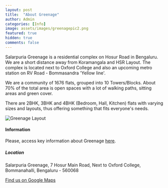 ```yaml
---
layout: post
title:  "About Greenage"
author: Admin
categories: [Info]
image: assets/images/greenagepic2.png
featured: true
hidden: true
comments: false
---
```


<p> Salarpuria Greenage is a residential complex on Hosur Road in Bengaluru. We are a short distance away from Koramangala and HSR Layout. The complex is located next to Oxford College and also an upcoming metro station on RV Road - Bommasandra 'Yellow line'. 
  
We are a community of 1676 flats, grouped into 10 Towers/Blocks. About 70% of the total area is open spaces with a lot of walking paths, sitting areas and green cover. 

There are 2BHK, 3BHK and 4BHK (Bedroom, Hall, Kitchen) flats with varying sizes and layouts, thus offering something that fits everyone's needs. 

</p>

<p class="mb-5"><img class="shadow-lg" src="{{site.baseurl}}/assets/images/greenage-layout.png" alt="Greenage Layout" /></p>

<h4>Information</h4>

<p>Please, access key information about Greenage <a target="_blank" href="https://bit.ly/greenage-info">here</a>.</p>
 
<h5>Location</h5>

<p>Salarpuria Greenage,
7 Hosur Main Road, Next to Oxford College,
Bommanahalli, Bengaluru - 560068</p>

<a target="_blank" href="https://goo.gl/maps/DJB7JAjHRAXRLe3W8" class="btn btn-danger">Find us on Google Maps</a> 

